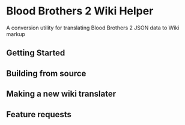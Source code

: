 # Blood Brothers 2 Wiki Helper
A conversion utility for translating Blood Brothers 2 JSON data to Wiki markup

## Getting Started ##

## Building from source ##

## Making a new wiki translater ##

## Feature requests ##
